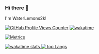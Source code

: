 ### Hi there 👋
I'm WaterLemons2k!

[![GitHub Profile Views Counter](https://komarev.com/ghpvc/?username=WaterLemons2k)](https://github.com/antonkomarev/github-profile-views-counter)
[![wakatime](https://wakatime.com/badge/user/4b1ff441-32af-4141-b23e-2b3dfc3677bc.svg)](https://wakatime.com/@WaterLemons2k)

[![Metrics](../metrics/github-metrics.svg)](https://github.com/lowlighter/metrics)

<!-- https://github.blog/changelog/2022-05-19-specify-theme-context-for-images-in-markdown-beta/ -->
<a href="https://github.com/anuraghazra/github-readme-stats">
  <picture>
    <source 
      srcset="https://github-readme-stats.vercel.app/api/wakatime?username=WaterLemons2k&layout=compact&theme=dark"
      media="(prefers-color-scheme: dark)"
    />
    <img src="https://github-readme-stats.vercel.app/api/wakatime?username=WaterLemons2k&layout=compact" alt="wakatime stats" />
  </picture>

  <picture>
    <source
      srcset="https://github-readme-stats.vercel.app/api/top-langs/?username=WaterLemons2k&layout=compact&langs_count=10&theme=dark"
      media="(prefers-color-scheme: dark)"
    />
    <img src="https://github-readme-stats.vercel.app/api/top-langs/?username=WaterLemons2k&layout=compact&langs_count=10" alt="Top Langs" />
  </picture>
</a>
